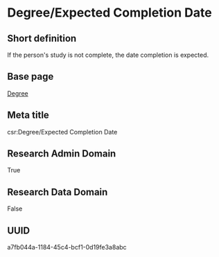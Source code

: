 # Degree/Expected Completion Date
## Short definition
If the person's study is not complete, the date completion is expected.
## Base page
[Degree](https://github.com/EuroCRIS/CASRAI-Dictionairies/blob/main/Objects/Degree.md)
## Meta title
csr:Degree/Expected Completion Date
## Research Admin Domain
True
## Research Data Domain
False
## UUID
a7fb044a-1184-45c4-bcf1-0d19fe3a8abc
